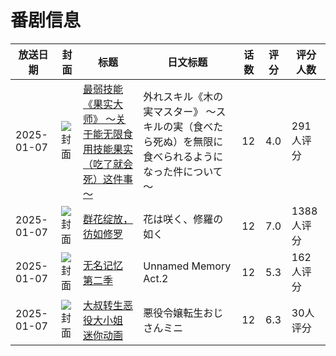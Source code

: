 # 番剧信息

|放送日期|封面|标题|日文标题|话数|评分|评分人数|
|---|---|---|---|---|---|---|
|2025-01-07|![封面](https://lain.bgm.tv/pic/cover/c/6e/39/497909_1cEES.jpg)|[最弱技能《果实大师》 ～关于能无限食用技能果实（吃了就会死）这件事～](https://bangumi.tv/subject/497909)|外れスキル《木の実マスター》 ～スキルの実（食べたら死ぬ）を無限に食べられるようになった件について～|12|4.0|291人评分|
|2025-01-07|![封面](https://lain.bgm.tv/pic/cover/c/b8/26/498934_KffF9.jpg)|[群花绽放，彷如修罗](https://bangumi.tv/subject/498934)|花は咲く、修羅の如く|12|7.0|1388人评分|
|2025-01-07|![封面](https://lain.bgm.tv/pic/cover/c/22/53/501205_883DI.jpg)|[无名记忆 第二季](https://bangumi.tv/subject/501205)|Unnamed Memory Act.2|12|5.3|162人评分|
|2025-01-07|![封面](https://lain.bgm.tv/pic/cover/c/fc/fd/534326_o6BzV.jpg)|[大叔转生恶役大小姐 迷你动画](https://bangumi.tv/subject/534326)|悪役令嬢転生おじさんミニ|12|6.3|30人评分|
